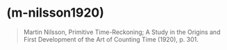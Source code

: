 # (m-nilsson1920)
> Martin Nilsson, Primitive Time-Reckoning; A Study in the Origins and First Development of the Art of Counting Time (1920), p. 301.